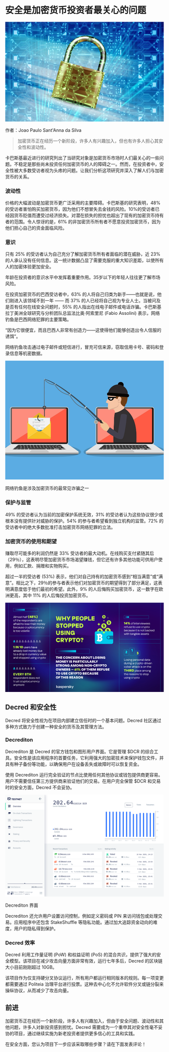 # 安全是加密货币投资者最关心的问题

![](img/FAIL.png)

作者：Joao Paulo Sant'Anna da Silva

> 加密货币正在经历一个新阶段，许多人有兴趣加入，但也有许多人担心其安全性和波动性。

卡巴斯基最近进行的研究列出了当研究对象是加密货币市场时人们最关心的一些问题。不稳定是那些尚未投资任何加密货币的人的障碍之一。然而，在投资者中，安全性被大多数受访者视为头疼的问题。让我们分析这项研究并深入了解人们与加密货币的关系。

### 波动性

价格的大幅波动是加密货币更广泛采用的主要障碍。卡巴斯基的研究表明，48% 的受访者害怕购买加密货币，因为他们不想冒失去金钱的风险。10%的受访者已经因货币贬值而遭受过经济损失。对潜在损失的担忧也超出了现有的加密货币持有者的范围。令人惊讶的是，61% 的非加密货币所有者不愿意投资加密货币，因为他们担心自己的资金面临风险。

### 意识

只有 25% 的受访者认为自己充分了解加密货币所有者面临的潜在威胁，近 23% 的人承认没有任何信息。这一统计数据凸显了需要克服的重大知识差距，以使所有人的加密体验更加安全。

年龄在投资者的意识水平中发挥着重要作用。35岁以下的年轻人往往更了解市场风险。

在投资加密货币的巴西受访者中，63% 的人将自己归类为新手——也就是说，他们刚进入该领域不到一年 —— 而 37% 的人已经将自己视为专业人士。当被问及是否有任何在线安全问题时，55% 的人指出在线电子邮件或电话诈骗。卡巴斯基拉丁美洲全球研究与分析团队总监法比奥·阿索里尼 (Fabio Assolini) 表示，网络钓鱼是巴西网络犯罪的主要策略。

“因为它很便宜，而且巴西人非常有创造力——这使得他们能够创造出令人信服的诱饵”。

网络钓鱼攻击通过电子邮件或短信进行，冒充可信来源，窃取信用卡号、密码和登录信息等机密数据。

![](img/image-1.png)

网络钓鱼是涉及加密货币的最常见诈骗之一

### 保护与监管

49% 的受访者认为当前的加密保护系统无效，31% 的受访者认为这些协议很少或根本没有提供针对威胁的保护。54% 的参与者希望看到独立机构的监管。72% 的受访者中的绝大多数批准打击加密货币网络犯罪的立法。

### 加密货币的使用和期望

赚取尽可能多的利润仍然是 33% 受访者的最大动机。在线购买支付紧随其后（29％），这表明尽管加密货币市场渴望赚钱，但它还有许多其他功能可供用户使用，例如汇款、捐赠和实物购买。

超过一半的受访者 (53%) 表示，他们对自己持有的加密货币感到“相当满意”或“满意”。相比之下，29％的参与者表示他们对加密货币的期望得到了部分满足，这表明满意度低于他们最初的希望。此外，9% 的人后悔购买加密货币，这一数字在欧洲更高，其中 11% 的人后悔投资加密货币。

![](img/image-2.png)


## Decred 和安全性

Decred 将安全性视为在项目内部建立信任时的一个基本问题。Decred 社区通过多种方式致力于创建一种安全的货币及其管理方法。

### Decrediton

Decrediton 是 Decred 的官方钱包和图形用户界面。它是管理 $DCR 的综合工具。安全性是该应用程序的首要任务，它利用强大的加密技术来保护钱包文件，并具有种子备份等功能，以确保用户在设备丢失或故障时可以恢复资金。

使用 Decrediton 运行完全验证的节点比使用任何其他协议或钱包提供商更容易。用户不需要信任第三方提供商来验证他们的交易。在用户完全保管 $DCR 和交易时的安全方面，Decred 不会妥协。

![](img/image-3.png)

Decrediton 界面

Decrediton 还允许用户设置访问控制，例如定义密码或 PIN 来访问钱包或处理交易。应用程序中还包含 StakeShuffle 等隐私功能。通过加大追踪资金动向的难度，用户的隐私得到保护。

### Decred 效率

Decred 利用工作量证明 (PoW) 和权益证明 (PoS) 的混合共识，提供了强大的安全模型。该项目在减少攻击向量方面非常有效，运行七年多后，Decred 的区块链大小目前刚刚超过 10GB。

该项目作为仅支持硬分叉协议运行，所有用户都运行相同版本的规则。每一项变更都需要通过 Politeia 治理平台进行投票。这种去中心化不允许软件分叉或链分裂来操纵协议，从而减少了攻击向量。


## 前进

加密货币正在经历一个新阶段，许多人有兴趣加入，但由于安全问题、波动性和其他问题，许多人对新投资感到担忧。Decred 需要成为一个重申其对安全性毫不妥协的项目，通过继续实施为新老投资者提供更多信心的工具和实践。

在安全方面，您认为项目下一步应该采取哪些步骤？请在下面发表评论！



